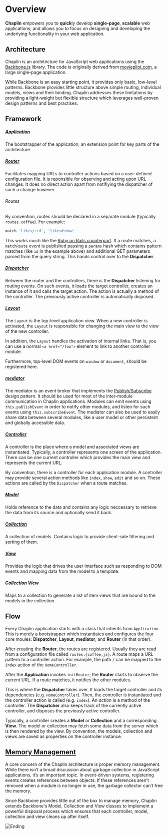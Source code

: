 # Overview
**Chaplin** empowers you to **quick**ly develop **single-page**, **scalable**
web applications; and allows you to focus on designing and developing
the underlying functionality in your web application.

## Architecture
Chaplin is an architecture for JavaScript web applications using
the [Backbone.js](http://backbonejs.org) library. The code is originally derived
from [moviepilot.com](http://moviepilot.com), a large single-page application.

While Backbone is an easy starting point, it provides only basic,
low-level patterns. Backbone provides little structure above
simple routing, individual models, views and their binding. Chaplin addresses
these limitations by providing a light-weight but flexible structure which
leverages well-proven design patterns and best practises.

## Framework
##### [Application](./chaplin.application.md)
The bootstrapper of the application; an extension point for key
parts of the architecture.

##### [Router](./chaplin.router.md)
Facilitates mapping URLs to controller actions based on a
user-defined configuration file. It is reponsible for observing and acting
upon URL changes. It does no direct action apart from notifiying the dispatcher
of such a change however.

###### Routes
By convention, routes should be declared in a separate module (typically
`routes.coffee`). For example:

```coffee
match 'likes/:id', 'likes#show'
```

This works much like the [Ruby on Rails counterpart][]. If a route matches,
a `matchRoute` event is published passing a `params` hash which contains
pattern matches (like `id` in the example above) and additional GET parameters
parsed from the query string. This hands control over to the **Dispatcher**.

[Ruby on Rails counterpart]: http://guides.rubyonrails.org/routing.html
[Router]: ./chaplin.router.md

##### [Dispatcher](./chaplin.dispatcher.md)
Between the router and the controllers, there is the **Dispatcher** listening
for routing events. On such events, it loads the target controller, creates an
instance of it and calls the target action. The action is actually a method
of the controller. The previously active controller is automatically disposed.

##### [Layout](./chaplin.layout.md)
The `Layout` is the top-level application view. When a new controller is
activated, the `Layout` is responsible for changing the main view to the
view of the new controller.

In addition, the `Layout` handles the activation of internal links. That is,
you can use a normal `<a href="/foo">` element to link to another
controller module.

Furthermore, top-level DOM events on `window` or `document`, should be
registered here.

##### [mediator](./chaplin.mediator.md)
The mediator is an event broker that implements the [Publish/Subscribe](http://en.wikipedia.org/wiki/Publish/Subscribe)
design pattern. It should be used for most of the inter-module communication
in Chaplin applications. Modules can emit events using `this.publishEvent`
in order to notify other modules, and listen for such events
using `this.subscribeEvent`. The mediator can also be used to easily share data
between several modules, like a user model or other
persistent and globally accessible data.

##### [Controller](./chaplin.controller.md)
A controller is the place where a model and associated views are instantiated.
Typically, a controller represents one screen of the application. There can be
one current controller which provides the main view and represents the
current URL.

By convention, there is a controller for each application module. A controller
may provide several action methods like `index`, `show`, `edit` and so on.
These actions are called by the `Dispatcher` when a route matches.

##### [Model](./chaplin.model.md)
Holds reference to the data and contains any logic neccessary to retrieve the
data from its source and optionally send it back.

##### [Collection](./chaplin.collection.md)
A collection of models. Contains logic to provide client-side filtering and
sorting of them.

##### [View](./chaplin.view.md)
Provides the logic that drives the user interface such as responding to DOM
events and mapping data from the model to a template.

##### [Collection View](./chaplin.collection.view.md)
Maps to a collection to generate a list of item views that are bound to
the models in the collection.

## Flow
Every Chaplin application starts with a class that inherits
from `Application`. This is merely a bootstrapper which instantiates and
configures the four core moules: **Dispatcher**, **Layout**, **mediator**, and
**Router** (in that order).

After creating the **Router**, the routes are registered. Usually they are
read from a configuration file called  `routes.{coffee,js}`. A route maps a
URL pattern to a controller action. For example, the path `/` can be mapped to
the `index` action of the `HomeController`.

After the **Application** invokes `initRouter`; the **Router** starts to
observe the current URL. If a route matches, it notifies the other modules.

This is where the **Dispatcher** takes over. It loads the target controller
and its dependencies (e.g. `HomeController`). Then, the controller is
instantiated and the controller action is called (e.g. `index`). An *action*
is a method of the controller. The **Dispatcher** also keeps track of the
currently active controller, and disposes the previously active controller.

Typically, a controller creates a **Model** or **Collection** and
a corresponding **View**. The model or collection may fetch some data
from the server which is then rendered by the view. By convention,
the models, collection and views are saved as properties on
the controller instance.

## [Memory Management](./disposal.md)
A core concern of the Chaplin architecture is proper memory management. While
there isn’t a broad discussion about garbage collection in JavaScript
applications, it’s an important topic. In event-driven systems, registering
events creates references between objects. If these references aren’t removed
when a module is no longer in use, the garbage collector can’t free the memory.

Since Backbone provides little out of the box to manage memory, Chaplin extends
Backbone's Model, Collection and View classes to implement a powerful disposal
process which ensures that each controller, model, collection and view cleans
up after itself.

![Ending](http://s3.amazonaws.com/imgly_production/3362023/original.jpg)
